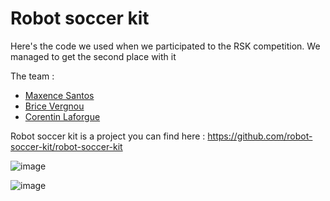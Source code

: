 # Robot soccer kit

Here's the code we used when we participated to the RSK competition. We managed to get the second place with it

The team :
* [Maxence Santos](https://github.com/Maxence-Santos)
* [Brice Vergnou](https://github.com/Brice-Vergnou)
* [Corentin Laforgue](https://github.com/Corentin-LAFORGUE)

Robot soccer kit is a project you can find here : https://github.com/robot-soccer-kit/robot-soccer-kit

![image](https://user-images.githubusercontent.com/86613710/173385437-baf24048-695e-4891-aefb-48570aaf04dd.png)

![image](https://user-images.githubusercontent.com/86613710/173385460-a8f862e6-abcf-4280-8eea-e5c354c4688a.png)
